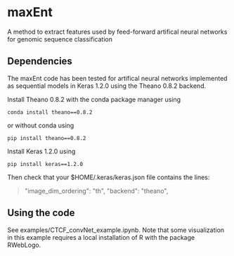 # maxEnt
A method to extract features used by feed-forward artifical neural networks for genomic sequence classification

## Dependencies
The maxEnt code has been tested for artifical neural networks implemented as sequential models in Keras 1.2.0 using the Theano 0.8.2 backend.

Install Theano 0.8.2 with the conda package manager using
```
conda install theano==0.8.2
```
or without conda using
```
pip install theano==0.8.2
```
Install Keras 1.2.0 using
```
pip install keras==1.2.0
```
Then check that your $HOME/.keras/keras.json file contains the lines:
> "image_dim_ordering": "th",
> "backend": "theano",

## Using the code
See examples/CTCF_convNet_example.ipynb. Note that some visualization in this example requires a local installation of R with the package RWebLogo.
